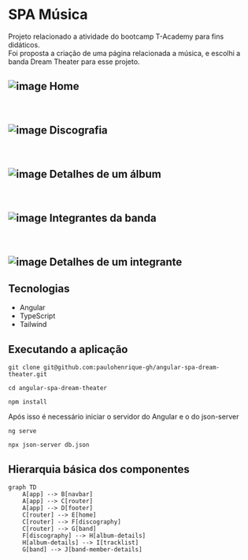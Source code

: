 # SPA Música

Projeto relacionado a atividade do bootcamp T-Academy para fins didáticos.\
Foi proposta a criação de uma página relacionada a música, e escolhi a banda Dream Theater para esse projeto.

![image](https://github.com/user-attachments/assets/cd21d6fb-e43e-4fec-813e-94c6b77ab298)
Home
-
<br>

![image](https://github.com/user-attachments/assets/e1161c60-71fd-4859-9157-de1daf995487)
Discografia
-
<br>

![image](https://github.com/user-attachments/assets/7c9de780-e8f4-4875-ba28-becdc670eb89)
Detalhes de um álbum
-
<br>


![image](https://github.com/user-attachments/assets/f08585e1-da00-47e4-b8ae-f771b253820d)
Integrantes da banda
-
<br>


![image](https://github.com/user-attachments/assets/4d99efda-032c-43c3-945a-26d3b5ea028c)
Detalhes de um integrante
-

## Tecnologias
- Angular
- TypeScript
- Tailwind

## Executando a aplicação

```shell
git clone git@github.com:paulohenrique-gh/angular-spa-dream-theater.git
```

```shell
cd angular-spa-dream-theater
```

```shell
npm install
```

Após isso é necessário iniciar o servidor do Angular e o do json-server

```shell
ng serve
```

```shell
npx json-server db.json
```


## Hierarquia básica dos componentes

```mermaid
graph TD
    A[app] --> B[navbar]
    A[app] --> C[router]
    A[app] --> D[footer]
    C[router] --> E[home]
    C[router] --> F[discography]
    C[router] --> G[band]
    F[discography] --> H[album-details]
    H[album-details] --> I[tracklist]
    G[band] --> J[band-member-details]
```
